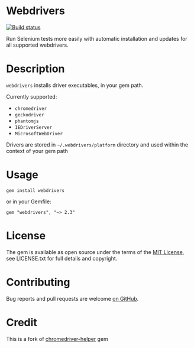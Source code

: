 # Webdrivers

[![Build status](https://api.travis-ci.org/titusfortner/webdrivers.svg)](https://travis-ci.org/titusfortner/webdrivers)

Run Selenium tests more easily with automatic installation and updates for all supported webdrivers.

# Description

`webdrivers` installs driver executables, in your gem path.

Currently supported:
* `chromedriver`
* `geckodriver`
* `phantomjs`
* `IEDriverServer`
* `MicrosoftWebDriver`

Drivers are stored in `~/.webdrivers/platform` directory and used within the context of your gem path


# Usage

`gem install webdrivers`

or in your Gemfile: 

`gem "webdrivers", "~> 2.3"`


# License

The gem is available as open source under the terms of the [MIT License](http://opensource.org/licenses/MIT), 
see LICENSE.txt for full details and copyright.


# Contributing

Bug reports and pull requests are welcome [on GitHub](https://github.com/titusfortner/webdrivers).


# Credit

This is a fork of [chromedriver-helper](https://github.com/flavorjones/chromedriver-helper) gem
